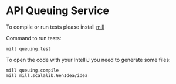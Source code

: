 # API Queuing Service

To compile or run tests please install [mill](https://www.lihaoyi.com/mill/)

Command to run tests:

```
mill queuing.test
```

To open the code with your IntelliJ you need to generate some files:

```
mill queuing.compile
mill mill.scalalib.GenIdea/idea
```